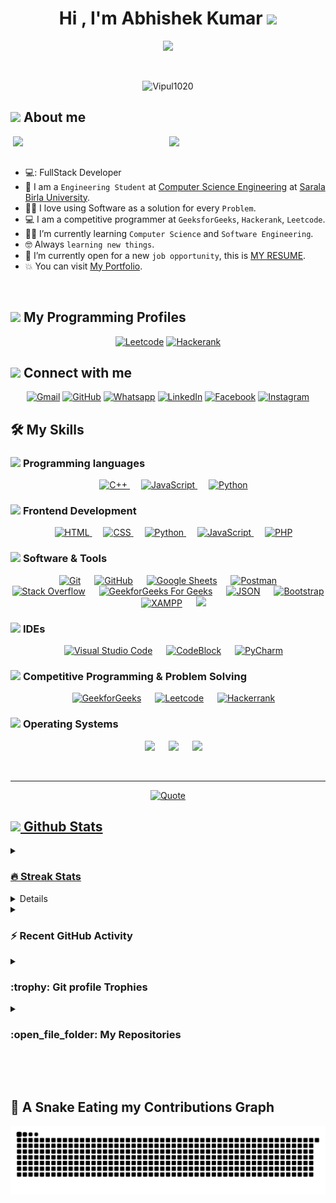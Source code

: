 <h1 align="center">Hi , I'm Abhishek Kumar <img src="https://media.giphy.com/media/hvRJCLFzcasrR4ia7z/giphy.gif" width="35"></h1>
<p align="center">
  <a href="https://github.com/DenverCoder1/readme-typing-svg"><img src="https://readme-typing-svg.herokuapp.com?font=Time+New+Roman&color=%23C8BE25&size=25&center=true&vCenter=true&width=600&height=100&lines=Fullstack+Developer;Computer+Science+Student;Competitive+Programmer;GDSC+Design+Lead;Expert+Website+Designer;Part-Time+Freelancer;Always+learning+new+things!"></a>
</p>


<br>

<p align="center"> 
	<img src="https://komarev.com/ghpvc/?username=Vipul1020&label=Profile%20views&color=0047AB&style=plastic?" alt="Vipul1020" height=25px, width=160px/> 
</p>

	
## <picture><img src = "https://github.com/7oSkaaa/7oSkaaa/blob/main/Images/about_me.gif?raw=true" width = 50px></picture> About me

<picture> <img align="right" src="#" width = 250px></picture>
<picture> <img align="right" src="https://github.com/7oSkaaa/7oSkaaa/blob/main/Images/Right_Side.gif?raw=true" width = 250px></picture>

<br><br>

- 💻: FullStack Developer
- :school: I am a `Engineering Student` at [Computer Science Engineering](https://sbu.ac.in/%d9%83%d9%84%d9%8a%d8%a9-%d8%a7%d9%84%d8%ad%d8%a7%d8%b3%d8%a8%d8%a7%d8%aa-%d9%88%d8%a7%d9%84%d9%85%d8%b9%d9%84%d9%88%d9%85%d8%a7%d8%aa/) at [Sarala Birla University](https://sbu.ac.in/).
- :technologist: I love using Software as a solution for every `Problem`.
- :computer: I am a competitive programmer at `GeeksforGeeks`, `Hackerank`, `Leetcode`.
- :student: I’m currently learning `Computer Science` and `Software Engineering`.
- :nerd_face: Always `learning new things`.
- :thinking: I’m currently open for a new `job opportunity`, this is [MY RESUME](https://drive.google.com/file/d/124EUfeZ8iwR5eE1SYTbItURv-E55ORcD/view?usp=sharing).
- :boom: You can visit [My Portfolio](https://vipul1020.github.io/MainPortfolio/).
<br>


## <picture> <img src="https://github.com/7oSkaaa/7oSkaaa/blob/main/Images/competitive_programming_profile.png?raw=true" width=40> </picture> My Programming Profiles

<p align="center">
  <a href="https://leetcode.com/u/vipul-kumar/"><img src="https://upload.wikimedia.org/wikipedia/commons/8/8e/LeetCode_Logo_1.png" alt="Leetcode" width = 60px/></a>
	<a href="https://www.hackerrank.com/profile/abhishek8thy"><img src="https://upload.wikimedia.org/wikipedia/commons/6/65/HackerRank_logo.png" alt="Hackerank" width = 60px/></a>
</p>

## <picture> <img src="#" width="100px"> </picture> Connect with me
<p align="center">
	<a href="mailto:abhishek8thy@gmail.com"><img img src="https://img.shields.io/badge/gmail-%23EA4335.svg?style=plastic&logo=gmail&logoColor=white" alt="Gmail"/></a>
	<a href="https://github.com/Vipul1020"><img src="https://img.shields.io/badge/github-%23181717.svg?style=plastic&logo=github&logoColor=white" alt="GitHub"/></a>
	<a href="https://wa.me/+917633866449"><img src="https://img.shields.io/badge/whatsapp-%2325D366.svg?style=plastic&logo=whatsapp&logoColor=white" alt="Whatsapp"/></a>
	<a href="https://www.linkedin.com/in/abhishek-kumar-261897187/"><img src="https://img.shields.io/badge/linkedin-%230A66C2.svg?style=plastic&logo=linkedin&logoColor=white" alt="LinkedIn"/></a>
	<a href="https://www.facebook.com/profile.php?id=100013221162105"><img src="https://img.shields.io/badge/facebook-%231877F2.svg?style=plastic&logo=facebook&logoColor=white" alt="Facebook"/></a>
	<a href="https://www.instagram.com/vipul___kumar____/"><img src="https://img.shields.io/badge/instagram-%23E4405F.svg?style=plastic&logo=instagram&logoColor=white" alt="Instagram"/></a>



## 🛠️ My Skills

### <picture> <img src = "https://github.com/7oSkaaa/7oSkaaa/blob/main/Images/Programming_Languages.gif?raw=true" width = 50px>  </picture> Programming languages

<p align="center"> 
  &emsp;
  <a href="https://www.w3schools.com/cpp/" target="_blank"> 
    <img alt="C++" src="https://img.shields.io/badge/C++%20-%2300599C.svg?style=plastic&logo=c%2B%2B&logoColor=white">
  </a> 
  &emsp;
  <a href="https://developer.mozilla.org/en-US/docs/Web/JavaScript" target="_blank"> 
     <img alt="JavaScript" src="https://img.shields.io/badge/JavaScript%20-%23F7DF1E.svg?style=plastic&logo=javascript&logoColor=black">
   </a>
  &emsp;
   <a href="https://www.python.org" target="_blank">
    <img alt="Python" src="https://img.shields.io/badge/Python%20-%2314354C.svg?style=plastic&logo=python&logoColor=white">
  </a>
</p>

### <picture> <img src = "https://github.com/7oSkaaa/7oSkaaa/blob/main/Images/Front_End.gif?raw=true" width = 50px>  </picture> Frontend Development
<p align="center"> 
  &emsp; 
  <a href="https://www.w3.org/html/" target="_blank"> 
   <img alt="HTML" src="https://img.shields.io/badge/HTML5%20-%23E34F26.svg?style=plastic&logo=html5&logoColor=white">
  </a>   
  &emsp;
  <a href="https://www.w3schools.com/css/" target="_blank">
    <img alt="CSS" src="https://img.shields.io/badge/CSS%20-%231572B6.svg?style=plastic&logo=css3&logoColor=white">
  </a> 
  &emsp;
  <a href="https://www.python.org" target="_blank">
    <img alt="Python" src="https://img.shields.io/badge/react-%2361DAFB.svg?style=plastic&logo=React&logoColor=black">
  </a>
  &emsp;
  <a href="https://developer.mozilla.org/en-US/docs/Web/JavaScript" target="_blank"> 
     <img alt="JavaScript" src="https://img.shields.io/badge/JavaScript%20-%23F7DF1E.svg?style=plastic&logo=javascript&logoColor=black">
   </a>
&emsp;
  <a href="https://developer.mozilla.org/en-US/docs/Web/JavaScript" target="_blank"> 
     <img alt="PHP" src="https://img.shields.io/badge/PHP-blue?style=plastic&logo=PHP">
   </a>
</p>

 ### <picture> <img src = "https://github.com/7oSkaaa/7oSkaaa/blob/main/Images/Software_Tools.gif?raw=true" width = 50px>  </picture> Software & Tools
 
<p align="center">
  &emsp;
    <a href="#"><img alt="Git" src="https://img.shields.io/badge/Git%20-%23F05033.svg?style=plastic&logo=git&logoColor=white"></a>
  &emsp;
    <a href="#"><img alt="GitHub" src="https://img.shields.io/badge/github-%23181717.svg?style=plastic&logo=github&logoColor=white"></a>
  &emsp;
    <a href="#"><img alt="Google Sheets" src="https://img.shields.io/badge/Google%20Sheets%20-%2334A853.svg?style=plastic&logo=google%20sheets&logoColor=white"></a>
  &emsp;
    <a href="#"><img alt="Postman" src="https://img.shields.io/badge/Postman-blue?style=plastic&logo=Postman"></a>
  &emsp;
    <a href="#"><img alt="Stack Overflow" src="https://img.shields.io/badge/-Stack%20Overflow-FE7A16?style=plastic&logo=stack-overflow&logoColor=white"></a>
  &emsp;
    <a href="#"><img alt="GeekforGeeks For Geeks" src="https://img.shields.io/badge/geeksforgeeks-%230F9D58.svg?style=plastic&logo=geeksforgeeks&logoColor=white"></a>
  &emsp;
    <a href="#"><img alt="JSON" img src="https://img.shields.io/badge/json-%23000000.svg?style=plastic&logo=json&logoColor=white"></a>
  &emsp;
    <a href="#"><img alt="Bootstrap" src="https://img.shields.io/badge/Bootstrap-white?style=plastic&logo=Bootstrap"></a>
  &emsp;
    <a href="#"><img alt="XAMPP" src="https://img.shields.io/badge/XAMPP-red?style=plastic&logo=Xampp"></a>
    &emsp;
    <a href="#"><img src="https://img.shields.io/badge/mysql-%234479A1.svg?&style=plastic&logo=mysql&logoColor=white"/></a>
</p>

 ### <picture> <img src = "https://github.com/7oSkaaa/7oSkaaa/blob/main/Images/IDEs.gif?raw=true" width = 50px>  </picture> IDEs
 
<p align="center">
  &emsp;
    <a href="#"><img alt="Visual Studio Code" src="https://img.shields.io/badge/Visual%20Studio%20Code-0078d7.svg?style=plastic&logo=visual-studio-code&logoColor=white"></a>
  &emsp;
    <a href="#"><img alt="CodeBlock" src="https://img.shields.io/badge/CodeBlocks-blue?style=plastic&logo=codeblocks" /></a>
  &emsp;
    <a href="#"><img alt="PyCharm" src="https://img.shields.io/badge/PyCharm-black?style=plastic&logo=PyCharm" /></a>
</p>

 ### <picture> <img src = "https://github.com/7oSkaaa/7oSkaaa/blob/main/Images/CP_PS.gif?raw=true" width = 50px>  </picture> Competitive Programming & Problem Solving
 
<p align="center">
  &emsp;
    <a href="#"><img alt = "GeekforGeeks" src="https://img.shields.io/badge/GeeksforGeeks-green?style=plastic&logo=GeeksforGeeks" /></a>	
  &emsp;
    <a href="#"><img alt = "Leetcode" src="https://img.shields.io/badge/leetcode%20-%23FFA116.svg?style=plastic&logo=leetcode&logoColor=black" /></a>
  &emsp;
    <a href="#"><img alt = "Hackerrank" src="https://img.shields.io/badge/hackerrank-%232EC866.svg?style=plastic&logo=hackerrank&logoColor=white" /></a>
</p>

 ### <picture> <img src = "https://github.com/7oSkaaa/7oSkaaa/blob/main/Images/OS.gif?raw=true" width = 50px>  </picture> Operating Systems
 
<p align="center">
  &emsp;
    <a href="#"><img src="https://img.shields.io/badge/Linux-FCC624?style=plastic&logo=linux&logoColor=black"></a>
  &emsp;
    <a href="#"><img src="https://img.shields.io/badge/Ubuntu-E95420?style=plastic&logo=ubuntu&logoColor=white"></a>
  &emsp;
    <a href="#"><img src="https://img.shields.io/badge/Windows-0078D6?style=plastic&logo=windows&logoColor=white"></a>
</p>

<br> 

---

<p align = "center">
	<a href="https://github.com/piyushsuthar/github-readme-quotes"> <img alt = "Quote" src="https://quotes-github-readme.vercel.app/api?type=horizontal&theme=tokyonight&animation=grow_out_in&quoteCategory=programming">
</p>

## <picture> <img src = "https://github.com/7oSkaaa/7oSkaaa/blob/main/Images/Statistics.gif?raw=true" width = 50px>  </picture> Github Stats

<details><summary><h3> 🔥 Streak Stats</h3></summary>

----	

<p align="center"><img src="https://github-readme-streak-stats.herokuapp.com/?user=Vipul1020&theme=tokyonight_duo" alt="Vipul1020" /></p>

</details>
  
<details><summary><h3>💻 GitHub Profile Stats</h3></summary>

----
	
<p align="center">
    <a href="https://github.com/anuraghazra/github-readme-stats">
	    <img alt="Vipul1020's Github Stats" src="https://github-readme-stats.vercel.app/api?username=Vipul1020&show_icons=true&count_private=true&locale=en&theme=tokyonight&layout=compact" height="230px"/></a>
	  <img src="https://github-readme-stats.vercel.app/api/top-langs?username=Vipul1020&langs_count=10&show_icons=true&locale=en&theme=tokyonight" alt="Vipul1020" height="230px"/>
<br/>

  <b>Note:</b> Top element is only a metric of the languages my public code consists of and doesn't reflect experience or skill level.
  </p>
</details>

<details><summary><h3>⚡ Recent GitHub Activity</h3></summary>

----
	
[![Vipul1020's github activity graph](https://github-readme-activity-graph.cyclic.app/graph?username=Vipul1020&theme=github)](https://github.com/7oSkaaa/github-readme-activity-graph)

 
</details>

<details><summary> <h3> :trophy: Git profile Trophies </h3></summary>

----
	
<p align="center"> <a href="https://github.com/ryo-ma/github-profile-trophy"><img src="https://github-profile-trophy.vercel.app/?username=Vipul1020&layout=compact&theme=tokyonight&column=4&margin-w=15&margin-h=15" alt="Vipul1020" /></a> </p>	
</details>
	
<details><summary><h3> :open_file_folder: My Repositories </h3></summary>

----
	
<div>
  <p align="center">
	<a href="https://github.com/Vipul1020/Restaurant-Management">
      		<img src="https://github-readme-stats.vercel.app/api/pin/?username=Vipul1020&repo=Restaurant-Management&theme=tokyonight" alt="GitHub Stats" />
    	</a>
	<a href="https://github.com/Vipul1020/E-Doc">
      		<img src="https://github-readme-stats.vercel.app/api/pin/?username=Vipul1020&repo=E-Doc&theme=tokyonight" alt="GitHub Stats" />
    	</a>
    	<a href="https://github.com/Vipul1020/MainPortfolio">
      		<img src="https://github-readme-stats.vercel.app/api/pin/?username=Vipul1020&repo=MainPortfolio&theme=tokyonight" alt="GitHub Stats" />
    	</a>
    	<a href="https://github.com/Vipul1020/To-Do-List">
      		<img src="https://github-readme-stats.vercel.app/api/pin/?username=Vipul1020&repo=To-Do-List&theme=tokyonight" alt="GitHub Stats" />
    	</a>
    	<a href="https://github.com/Vipul1020/SEO-Audit-Report">
      		<img src="https://github-readme-stats.vercel.app/api/pin/?username=Vipul1020&repo=SEO-Audit-Report&theme=tokyonight" alt="GitHub Stats" />
    	</a>
	<a href="https://github.com/Vipul1020/DrumKit">
      		<img src="https://github-readme-stats.vercel.app/api/pin/?username=Vipul1020&repo=DrumKit&theme=tokyonight" alt="GitHub Stats" />
    	</a>
	<a href="https://github.com/Vipul1020/MESSI-FAN-PAGE">
      		<img src="https://github-readme-stats.vercel.app/api/pin/?username=Vipul1020&repo=MESSI-FAN-PAGE&theme=tokyonight" alt="GitHub Stats" />
    	</a>
  </p>
</div>
</details>

</br></br>
	
## 🐍 A Snake Eating my Contributions Graph
	
<p align = "center">
	<img src = "https://github.com/7oSkaaa/7oSkaaa/blob/output/github-contribution-grid-snake.svg?" alt = "Snake Game"/>
</p>
